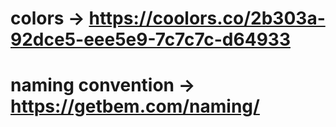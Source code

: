 # colors -> https://coolors.co/2b303a-92dce5-eee5e9-7c7c7c-d64933
# naming convention -> https://getbem.com/naming/